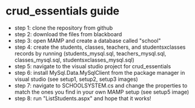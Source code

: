 # crud_essentials guide

- step 1: clone the repository from github
- step 2: download the files from blackboard
- step 3: open MAMP and create a database called "school"
- step 4: create the students, classes, teachers, and studentsxclasses records by running (students_mysql.sql, teachers_mysql.sql, classes_mysql.sql, studentsxclasses_mysql.sql)
- step 5: navigate to the visual studio project for crud_essentials
- step 6: install MySql.Data.MySqlClient from the package manager in visual studio (see setup1, setup2, setup3 images)
- step 7: navigate to SCHOOLSYSTEM.cs and change the properties to match the ones you find in your own MAMP setup (see setup5 image)
- step 8: run "ListStudents.aspx" and hope that it works!
